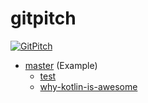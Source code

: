 # gitpitch

[![GitPitch](https://gitpitch.com/assets/badge.svg)](https://gitpitch.com/)

* [master](https://gitpitch.com/benbarth/gitpitch/master) (Example)
  * [test](https://gitpitch.com/benbarth/gitpitch/test)
  * [why-kotlin-is-awesome](https://gitpitch.com/benbarth/gitpitch/why-kotlin-is-awesome)
